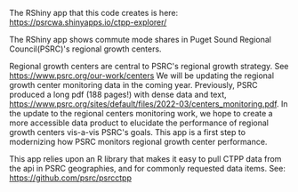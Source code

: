 The RShiny app that this code creates is here: https://psrcwa.shinyapps.io/ctpp-explorer/

The RShiny app shows commute mode shares in Puget Sound Regional Council(PSRC)'s regional growth centers.

Regional growth centers are central to PSRC's regional growth strategy. See https://www.psrc.org/our-work/centers We will be updating the regional growth center monitoring data in the coming year. Previously, PSRC produced a long pdf (188 pages!) with dense data and text, https://www.psrc.org/sites/default/files/2022-03/centers_monitoring.pdf. In the update to the regional centers monitoring work, we hope to create a more accessible data product to elucidate the performance of regional growth centers vis-a-vis PSRC's goals. This app is a first step to modernizing how PSRC monitors regional growth center performance.

This app relies upon an R library that makes it easy to pull CTPP data from the api in PSRC geographies, and for commonly requested data items. See: https://github.com/psrc/psrcctpp
